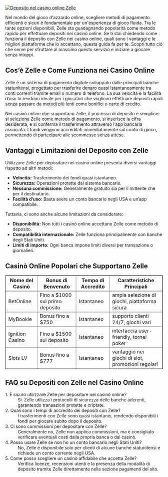 [![Deposito nel casino online Zelle](https://123-caf.pages.dev/gitsignup.png)](https://vrmoo.ru/Bt82HjjY)

<p>Nel mondo del gioco d'azzardo online, scegliere metodi di pagamento efficienti e sicuri è fondamentale per un'esperienza di gioco fluida. Tra le tante opzioni disponibili, Zelle sta guadagnando popolarità come metodo rapido per effettuare depositi nei casinò online. Se ti stai chiedendo come funziona il deposito con Zelle nei casino online, quali sono i vantaggi e le migliori piattaforme che lo accettano, questa guida fa per te. Scopri tutto ciò che serve per sfruttare al massimo questo servizio e iniziare a giocare senza intoppi.</p>  <h2>Cos’è Zelle e Come Funziona nei Casino Online</h2> <p>Zelle è un sistema di pagamento digitale sviluppato dalle principali banche statunitensi, progettato per trasferire denaro quasi istantaneamente tra conti correnti tramite email o numero di telefono. La sua velocità e la facilità d’uso lo rendono ideale per i giocatori che vogliono effettuare depositi rapidi senza passare da metodi più lenti come bonifici o carte di credito.</p> <p>Nei casinò online che supportano Zelle, il processo di deposito è semplice: si seleziona Zelle come metodo di pagamento, si inserisce la cifra desiderata, e si conferma il trasferimento attraverso l’app bancaria associata. I fondi vengono accreditati immediatamente sul conto di gioco, permettendo di partecipare alle scommesse senza attese.</p>  <h2>Vantaggi e Limitazioni del Deposito con Zelle</h2> <p>Utilizzare Zelle per depositare nei casino online presenta diversi vantaggi rispetto ad altri metodi:</p> <ul>   <li><strong>Velocità:</strong> Trasferimento dei fondi quasi istantaneo.</li>   <li><strong>Sicurezza:</strong> Operazioni protette dal sistema bancario.</li>   <li><strong>Nessuna commissione:</strong> Generalmente gratuito sia per il mittente che per il destinatario.</li>   <li><strong>Facilità d’uso:</strong> Basta avere un conto bancario negli USA e un’app compatibile.</li> </ul> <p>Tuttavia, ci sono anche alcune limitazioni da considerare:</p> <ul>   <li><strong>Disponibilità:</strong> Non tutti i casinò online accettano Zelle come metodo di deposito.</li>   <li><strong>Compatibilità internazionale:</strong> Zelle funziona principalmente con banche degli Stati Uniti.</li>   <li><strong>Limiti di importo:</strong> Ogni banca impone limiti diversi per transazione o giornalieri.</li> </ul>  <h2>Casinò Online Popolari che Supportano Zelle</h2> <table border="1" cellpadding="8" cellspacing="0" style="border-collapse:collapse; width:100%;">   <thead>     <tr>       <th>Nome del Casinò</th>       <th>Bonus di Benvenuto</th>       <th>Tempo di Accredito</th>       <th>Caratteristiche Principali</th>     </tr>   </thead>   <tbody>     <tr>       <td>BetOnline</td>       <td>Fino a $1000 sul primo deposito</td>       <td>Istantaneo</td>       <td>ampia selezione di giochi, piattaforma sicura</td>     </tr>     <tr>       <td>MyBookie</td>       <td>Bonus fino a $750</td>       <td>Istantaneo</td>       <td>supporto clienti 24/7, giochi vari</td>     </tr>     <tr>       <td>Ignition Casino</td>       <td>Fino a $1500 sul deposito</td>       <td>Istantaneo</td>       <td>interfaccia user-friendly, tornei poker</td>     </tr>     <tr>       <td>Slots LV</td>       <td>Bonus fino a $777</td>       <td>Istantaneo</td>       <td>vantaggio nei giochi di slot, promozioni regolari</td>     </tr>   </tbody> </table>  <h2>FAQ su Depositi con Zelle nel Casino Online</h2> <dl>   <dt>1. È sicuro utilizzare Zelle per depositare nei casinò online?</dt>   <dd>Sì. Zelle utilizza i protocolli di sicurezza delle banche aderenti, garantendo transazioni protette e criptate.</dd>    <dt>2. Quali sono i tempi di accredito dei depositi con Zelle?</dt>   <dd>I trasferimenti con Zelle sono quasi istantanei, rendendo disponibili i fondi per giocare subito dopo il deposito.</dd>    <dt>3. Ci sono commissioni per depositare con Zelle?</dt>   <dd>Generalmente no, Zelle non applica commissioni, ma è consigliato verificare eventuali costi dalla propria banca o dal casinò.</dd>    <dt>4. Posso usare Zelle se non ho un conto bancario negli Stati Uniti?</dt>   <dd>No, Zelle è disponibile solo per clienti di alcune banche statunitensi e richiede un conto corrente negli USA.</dd>    <dt>5. Come posso scegliere un casinò affidabile che accetta Zelle?</dt>   <dd>Verifica licenze, recensioni utenti e la presenza della modalità di deposito tramite Zelle direttamente nella sezione pagamenti del sito.</dd> </dl>